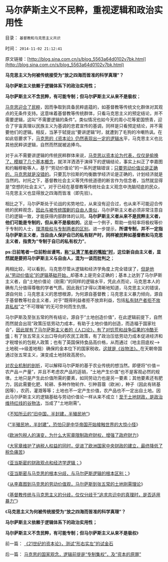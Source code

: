 # 马尔萨斯主义不民粹，重视逻辑和政治实用性

目录： `基督教和马克思主义共识` 

时间： `2014-11-02 21:12:41` 

原文链接：[http://blog.sina.com.cn/s/blog_5563a64d0102v7bk.html](http://blog.sina.com.cn/s/blog_5563a64d0102v7bk.html)

**马克思主义为何被传统接受为“放之四海而皆准的科学真理”？**

**马尔萨斯主义依赖于逻辑体系下的政治实用性；**

**马尔萨斯主义不含民粹，有可能专制；但马尔萨斯主义从来不是极权**；

[马克思迎合了民粹](../../../2009/9/24/为什么说民粹就是极左.md)，因而争取到具备民粹底蕴的，如基督教等传统文化群体对其观点的无条件支持。这意味着基督教等传统群体，只看马克思主义的预定结论，并不需要逻辑，这叫“不需要逻辑的条件”。类似情况也如今天的周小花等爱国愤青，迎合了宇宙真理以民族主义为基调的忠君宣传的基调，同样是只看预定结论，并不需要他们的逻辑。相反，当茅于轼提出“要讲逻辑”时，就遭到了毛狗的冷嘲热讽。在如此低要求下，[马克思的《资本论》仍然表现出一定的逻辑水](../../../2011/9/19/《资本论》逻辑比亚当斯密和李嘉图严密,和关税保护.md)平，马克思主义也比其他民粹讲逻辑，自然而然就被追捧鸟。

对于从不需要讲逻辑的传统民粹群体来说，[马克思以资本论为代表，仅仅是偷换了、模糊了几个基本概念](../../../2012/10/5/“资本”只能是长子继承权.md)，就洋洋洒洒于演绎下的逻辑结论，事实上纠正了李嘉图和约翰穆勒等人，基于“劳动价值论”的一系列逻辑错误；[只要劳动价值论是正确的，马克思就是没错的](../../../2010/6/7/《资本论》错在“生产创造价值”.md)。只要瓦尔拉斯的均衡数学经济论是正确的，计划经济就是当然的。衬托之下，基督教社会主义等凭传统道德的断言作为信念者，当然就显得是“空想的社会主义”。对于已经在基督教等传统社会主义观念中洗脑彻底的民众，马克思主义也显得放之四海而皆准（即先验）。

相比之下，马尔萨斯处于论战的劣势地位，从来没有迎合过，也从来不可能迎合传统的民粹观念，[因此与被传统围剿的自由人类似](../../../2014/6/10/人治或是法治，是每个人自主的生活方式.md)，马尔萨斯主义者必须非常注意自已的逻辑一致，才能获得内部群体的认同。**马尔萨斯主义者从来不是民粹主义者，他们可能是专制的，但从来不是极权的**。这是一个例子，帮助一些轻率将极权等价于专制的人士，[理清极权与专制两者的区别](../../../2013/9/1/专制不等价极权,大革命总是等价于极权主义.md)。进一步提示，**所谓专制，并不一定指马尔萨斯主义者，当自由人保护自已的私有财产时，同样被民粹如基督教和马克思主义者，指责为“专制于自已的私有权力”**。

**ps:日前笔者一位前粉丝谩骂，[称“认清了笔者的嘴脸”时](../../../2014/11/1/科学的结论非黑即白，族群冲突不可能非黑即白.md)，这位新自由主义者，显然就是要把马尔萨斯主义与自由人，混为一谈而批判之**；

两相比较，可以看到，马克思尽管从逻辑和经济学角度上完全错误了，[但是他从“劳动价值论”的逻辑基础开始，](../../../2011/8/26/基督教对高利贷和投机的偏见.md)却基本上是完全正确的；基本上达到了马尔萨斯主义者，自“土地价值论（刚需）”的同样的逻辑水平，凭此点而论，马克思本人的确有几分值得尊敬的学者气质。因此我们才得以清晰地知道，马克思主义的错误，源自何处；马克思主义的思想根源，为何源自基督教；马克思主义暴力倾向，源自于基督教等社会主义者，对于“既得利益者拒不放弃利益，包括[私有财产者拒不放弃私权](../../../2013/6/15/统治者必定镇压革命，但从来没有镇压过自然转型“反谷物法”.md)”之“不可理喻”的无可奈何而生仇恨。

马尔萨斯及至张五常的所有结论，源自于“土地创造价值”，在此逻辑前提下，自然而然就会出现“政策压低劳动力成本，有助于土地价值的创造，而造福于国家社会”，[因此就有了马尔萨斯主义者的《人口论》，有了对饥荒和战争后果的冷酷无情](../../../2009/11/18/从发展的定义看马恩主义和两马人口论.md)；有了张五常主义出口导向的农民工政策，有了政治压低劳动力成本促进经济和才税增长的包税人政策；也有了英国保持食品高价格，从而通过（地主田底权——>土地税——>级差地租）确保的金本位下的国家税收。[这就是《谷物法》。](../../../2011/12/10/英国废除谷物法运动中的“重农学派”“炒楼”.md)在天朝帝国通过张五常主义，演变成土地财政高房价。

[对农业机制的剖析](../../../2009/1/17/红线危害中国粮食安全：保耕地不如保土壤.md)，可以解释马尔萨斯的基于农业传统的想当然。即便将“价值＝农产品＝产量”，并且不考虑农产品的适销，“土地产生价值”也不是客观必然的规律。土地只是产生此价值所需的要素，如同劳动力也是另一要素；其他要素还有肥力，因此需要化肥、轮耕、多种作物轮作、引种苜蓿（欧洲），种子（因此有转基因等），农药，灌溉等等；土地也不一定产生价值，农产品也不一定出自土地。因此马尔萨斯主义的逻辑基础与劳动价值论一样从来不成立！[至于土地财政，是政治维持红线的谷物法](../../../2009/1/8/中国粮食安全与耕地红线毫无关系.md)，当成了“土地刚需”。

《[不知所云的“旧中国，半封建，半殖民地”](../../../2014/10/17/不知所云的“旧中国，半封建，半殖民地”.md)》

《[“半殖民地，半封建”，恐怕只是中华帝国开始接触世界的大惊小怪](../../../2014/10/20/清末民初，根本无所谓“危难”.md)》

《[欧洲包税人的演变，为什么大宪章限制政府财权，增强了政府财力](../../../2014/10/25/为什么大宪章限制政府财权，反而增强了政府财力和综合国力？.md)》

《[大宪章维护了纳税人权益的同时，促进了欧洲国家中央财政的建立，最终降低了税负痛苦](../../../2014/10/27/大宪章对于加强国家财政和降低税负痛苦的双重作用.md)》

《[亚当斯密的财政观点和经济学逻辑；](../../../2014/10/28/亚当斯密的财政观点和经济学逻辑.md)》

《[亚当斯密与马克思的根本分歧，与马尔萨斯逻辑的根本区别；](../../../2014/10/30/亚当斯密与马克思的根本分歧，与马尔萨斯逻辑的根本区别.md)》

《[从李嘉图到马克思的劳动价值观，马尔萨斯到张五常的土地刚需理论](../../../2014/10/31/从李嘉图到马克思的劳动价值观，马尔萨斯到张五常的土地刚需理论.md)》

《[基督教传统与马克思主义的分歧，仅仅分歧于“追求共识中的真理时，是否适用暴力”](../../../2014/11/1/科学的结论非黑即白，族群冲突不可能非黑即白.md)》

《**马克思主义为何被传统接受为“放之四海而皆准的科学真理”？**

**马尔萨斯主义依赖于逻辑体系下的政治实用性；**

**马尔萨斯主义不含民粹，有可能专制；但马尔萨斯主义从来不是极权**》

前一篇： [《21世纪的资本论》，测试“形右实左”的试金石](../../../2014/11/23/《21世纪的资本论》，测试“形右实左”的试金石.md)

后一篇： [马克思的国家观念，逻辑前提是“专制集权”，及“资本的原罪”](../../../2014/9/26/马克思的国家观念，逻辑前提是“专制集权”，及“资本的原罪”.md)

